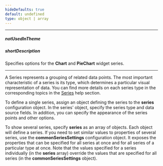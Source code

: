 ```yaml
---
hideDefaults: true
default: undefined
type: object | array
---
```

---
##### notUsedInTheme

##### shortDescription
Specifies options for the **Chart** and **PieChart** widget series.

---
<p>A Series represents a grouping of related data points. The most important characteristic of a series is its type, which determines a particular visual representation of data. You can find more details on each series type in the corresponding topics in the <a href="/Documentation/16_1/Guide/Data_Visualization/Charts/Chart_Elements#Series">Series</a> help section.<br/>

To define a single series, assign an object defining the series to the **series** configuration object. In the series' object, specify the series type and data source fields. In addition, you can specify the appearance of the series points and other options.<br/>

To show several series, specify <b>series</b> as an array of objects. Each object will define a series. If you need to set similar values to properties of several series, use the <b>commonSeriesSettings</b> configuration object. It exposes the properties that can be specified for all series at once and for all series of a particular type at once. Note that the values specified for a series individually (in the <b>series</b> array) override the values that are specified for all series (in the <b>commonSeriesSettings</b> object).</p>